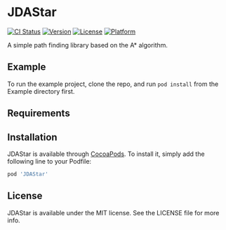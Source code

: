 # JDAStar

[![CI Status](https://img.shields.io/travis/jdleung/JDAStar.svg?style=flat)](https://travis-ci.org/jdleung/JDAStar)
[![Version](https://img.shields.io/cocoapods/v/JDAStar.svg?style=flat)](https://cocoapods.org/pods/JDAStar)
[![License](https://img.shields.io/cocoapods/l/JDAStar.svg?style=flat)](https://cocoapods.org/pods/JDAStar)
[![Platform](https://img.shields.io/cocoapods/p/JDAStar.svg?style=flat)](https://cocoapods.org/pods/JDAStar)

A simple path finding library based on the A* algorithm.

## Example

To run the example project, clone the repo, and run `pod install` from the Example directory first.

## Requirements

## Installation

JDAStar is available through [CocoaPods](https://cocoapods.org). To install
it, simply add the following line to your Podfile:

```ruby
pod 'JDAStar'
```

## License

JDAStar is available under the MIT license. See the LICENSE file for more info.
